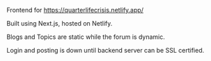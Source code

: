 Frontend for https://quarterlifecrisis.netlify.app/

Built using Next.js, hosted on Netlify.

Blogs and Topics are static while the forum is dynamic. 

Login and posting is down until backend server can be SSL certified. 

